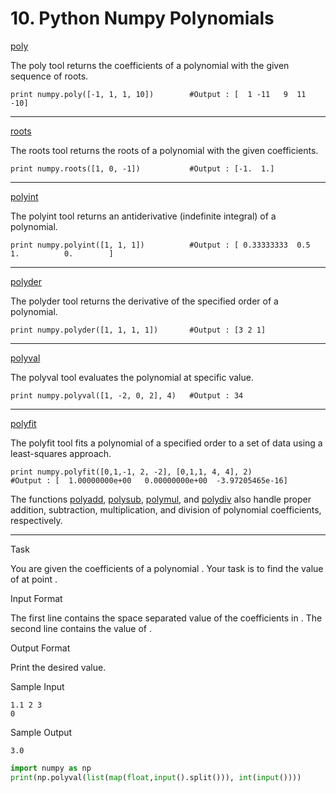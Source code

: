 # 10. Python Numpy Polynomials

[poly](http://docs.scipy.org/doc/numpy/reference/generated/numpy.poly.html)

The poly tool returns the coefficients of a polynomial with the given sequence of roots.

```
print numpy.poly([-1, 1, 1, 10])        #Output : [  1 -11   9  11 -10]

```

---

[roots](http://docs.scipy.org/doc/numpy/reference/generated/numpy.roots.html)

The roots tool returns the roots of a polynomial with the given coefficients.

```
print numpy.roots([1, 0, -1])           #Output : [-1.  1.]

```

---

[polyint](http://docs.scipy.org/doc/numpy/reference/generated/numpy.polyint.html)

The polyint tool returns an antiderivative (indefinite integral) of a polynomial.

```
print numpy.polyint([1, 1, 1])          #Output : [ 0.33333333  0.5         1.          0.        ]

```

---

[polyder](http://docs.scipy.org/doc/numpy/reference/generated/numpy.polyder.html#numpy.polyder)

The polyder tool returns the derivative of the specified order of a polynomial.

```
print numpy.polyder([1, 1, 1, 1])       #Output : [3 2 1]

```

---

[polyval](http://docs.scipy.org/doc/numpy/reference/generated/numpy.polyval.html#numpy.polyval)

The polyval tool evaluates the polynomial at specific value.

```
print numpy.polyval([1, -2, 0, 2], 4)   #Output : 34

```

---

[polyfit](http://docs.scipy.org/doc/numpy/reference/generated/numpy.polyfit.html)

The polyfit tool fits a polynomial of a specified order to a set of data using a least-squares approach.

```
print numpy.polyfit([0,1,-1, 2, -2], [0,1,1, 4, 4], 2)
#Output : [  1.00000000e+00   0.00000000e+00  -3.97205465e-16]

```

The functions [polyadd](http://docs.scipy.org/doc/numpy/reference/generated/numpy.polyadd.html#numpy.polyadd), [polysub](http://docs.scipy.org/doc/numpy/reference/generated/numpy.polysub.html#numpy.polysub), [polymul](http://docs.scipy.org/doc/numpy/reference/generated/numpy.polymul.html), and [polydiv](http://docs.scipy.org/doc/numpy/reference/generated/numpy.polydiv.html#numpy.polydiv) also handle proper addition, subtraction, multiplication, and division of polynomial coefficients, respectively.

---

Task

You are given the coefficients of a polynomial . 
Your task is to find the value of  at point .

Input Format

The first line contains the space separated value of the coefficients in . 
The second line contains the value of .

Output Format

Print the desired value.

Sample Input

```
1.1 2 3
0

```

Sample Output

```
3.0
```

```python
import numpy as np 
print(np.polyval(list(map(float,input().split())), int(input())))

```